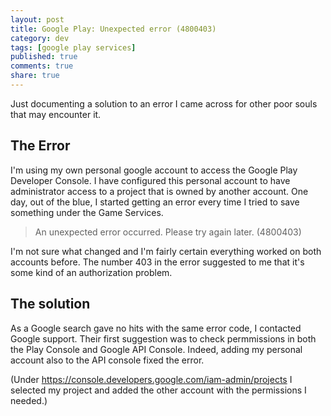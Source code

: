 ```yaml
---
layout: post
title: Google Play: Unexpected error (4800403)
category: dev
tags: [google play services]
published: true
comments: true
share: true
---
```


Just documenting a solution to an error I came across for other poor souls that may encounter it.

The Error
---------

I'm using my own personal google account to access the Google Play Developer Console. I have configured this personal account to have administrator access to a project that is owned by another account.
One day, out of the blue, I started getting an error every time I tried to save something under the Game Services.

> An unexpected error occurred. Please try again later. (4800403)

I'm not sure what changed and I'm fairly certain everything worked on both accounts before. The number 403 in the error suggested to me that it's some kind of an authorization problem.


The solution
------------

As a Google search gave no hits with the same error code, I contacted Google support. Their first suggestion was to check permmissions in both the Play Console and Google API Console. Indeed, adding my personal account also to the API console fixed the error.

(Under https://console.developers.google.com/iam-admin/projects I selected my project and added the other account with the permissions I needed.)

